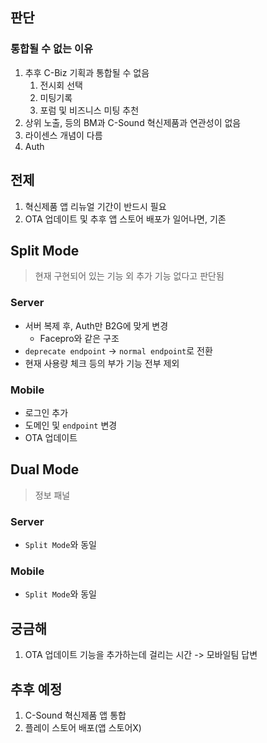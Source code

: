 
## 판단
### 통합될 수 없는 이유
1. 추후 C-Biz 기획과 통합될 수 없음
	1. 전시회 선택
	2. 미팅기록
	3. 포럼 및 비즈니스 미팅 추천
2. 상위 노출, 등의 BM과 C-Sound 혁신제품과 연관성이 없음
3. 라이센스 개념이 다름
4. Auth
## 전제
1. 혁신제품 앱 리뉴얼 기간이 반드시 필요
2. OTA 업데이트 및 추후 앱 스토어 배포가 일어나면, 기존 
## Split Mode
> 현재 구현되어 있는 기능 외 추가 기능 없다고 판단됨
### Server
- 서버 복제 후, Auth만 B2G에 맞게 변경
	- Facepro와 같은 구조
- `deprecate endpoint` -> `normal endpoint`로 전환
- 현재 사용량 체크 등의 부가 기능 전부 제외
### Mobile
- 로그인 추가
- 도메인 및 `endpoint` 변경
- OTA 업데이트
## Dual Mode
> 정보 패널
### Server
- `Split Mode`와 동일

### Mobile
- `Split Mode`와 동일
## 궁금해
1. OTA 업데이트 기능을 추가하는데 걸리는 시간 -> 모바일팀 답변
## 추후 예정
1. C-Sound 혁신제품 앱 통합
2. 플레이 스토어 배포(앱 스토어X)